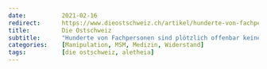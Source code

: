 ```yaml
---
date:          2021-02-16
redirect:      https://www.dieostschweiz.ch/artikel/hunderte-von-fachpersonen-sind-ploetzlich-offenbar-keine-mehr-pQm364L
title:         Die Ostschweiz
subtitle:      "Hunderte von Fachpersonen sind plötzlich offenbar keine mehr"
categories:    [Manipulation, MSM, Medizin, Widerstand]
tags:          [die ostschweiz, aletheia]
---
```

